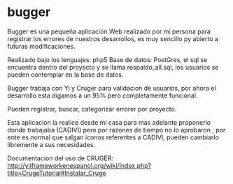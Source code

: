 # bugger 
Bugger es una pequeña aplicación Web realizado por mi persona para registrar los errores de nuestros desarrollos, 
es muy sencillo py abierto a futuras modificaciones.

Realizado bajo los lenguajes: php5
Base de datos: PostGres, el sql se encuentra dentro del proyecto y se llama respaldo_all.sql, los usuarios se pueden contemplar
en la base de datos.

Bugger trabaja con Yi y Cruger para validacion de usuarios, por ahora el desarrollo esta digamos a un 95% 
pero completamente funcional.

Pueden registrar, buscar, categorizar errorer por proyecto.

Esta aplicacion la realice desde mi casa para mas adelante proponerlo donde trabajaba (CADIVI) pero por razones de tiempo no lo aprobaron , por ente es normal que salgan iconos referentes a CADIVI, pueden cambiarlo libremente a sus necesidades.

Documentacion del uso de CRUGER: http://yiiframeworkenespanol.org/wiki/index.php?title=CrugeTutorial#Instalar_Cruge
